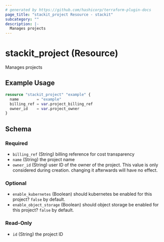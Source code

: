```yaml
---
# generated by https://github.com/hashicorp/terraform-plugin-docs
page_title: "stackit_project Resource - stackit"
subcategory: ""
description: |-
  Manages projects
---
```


# stackit_project (Resource)

Manages projects

## Example Usage

```terraform
resource "stackit_project" "example" {
  name        = "example"
  billing_ref = var.project_billing_ref
  owner_id    = var.project_owner
}
```

<!-- schema generated by tfplugindocs -->
## Schema

### Required

- `billing_ref` (String) billing reference for cost transparency
- `name` (String) the project name
- `owner_id` (String) user ID of the owner of the project. This value is only considered during creation. changing it afterwards will have no effect.

### Optional

- `enable_kubernetes` (Boolean) should kubernetes be enabled for this project? `false` by default.
- `enable_object_storage` (Boolean) should object storage be enabled for this project? `false` by default.

### Read-Only

- `id` (String) the project ID


